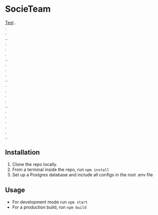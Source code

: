 # SocieTeam
[Test](#installation)
.  
.  
.  
..   
.  
.  
.  
..  
.  
.  
.  
..  
.  
.  
.  
.  
..  
.    
.  
.  
.  
.  
..  

Installation
------------
1. Clone the repo locally.
2. From a terminal inside the repo, run `npm install`
3. Set up a Postgres database and include all configs in the root .env file

## Usage
- For development mode run `npm start`
- For a production build, run `npm build`
